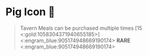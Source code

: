 # Pig Icon 🐷
> Tavern Meals can be purchased multiple times [15 <:gold:1058304371940655185>]
<:engram_blue:905174948669190174> __RARE__ <:engram_blue:905174948669190174>
